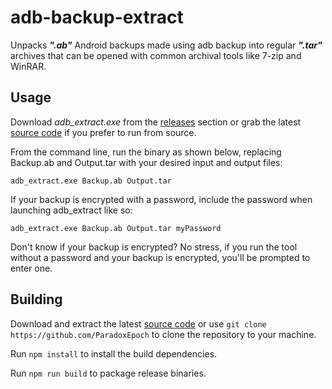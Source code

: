 # adb-backup-extract

Unpacks **_".ab"_** Android backups made using adb backup into regular **_".tar"_** archives that can be opened with common archival tools like 7-zip and WinRAR.

## Usage

Download _adb_extract.exe_ from the [releases](https://github.com/ParadoxEpoch/adb-backup-extract/releases/latest) section or grab the latest [source code](https://github.com/ParadoxEpoch/adb-backup-extract/archive/refs/heads/main.zip) if you prefer to run from source.

From the command line, run the binary as shown below, replacing Backup.ab and Output.tar with your desired input and output files:

```
adb_extract.exe Backup.ab Output.tar
```

If your backup is encrypted with a password, include the password when launching adb_extract like so:

```
adb_extract.exe Backup.ab Output.tar myPassword
```

Don't know if your backup is encrypted? No stress, if you run the tool without a password and your backup is encrypted, you'll be prompted to enter one.

## Building

Download and extract the latest [source code](https://github.com/ParadoxEpoch/adb-backup-extract/archive/refs/heads/main.zip) or use `git clone https://github.com/ParadoxEpoch` to clone the repository to your machine.

Run `npm install` to install the build dependencies.

Run `npm run build` to package release binaries.
